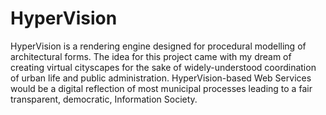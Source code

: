 # HyperVision 

HyperVision is a rendering engine designed for procedural modelling of architectural forms. The idea for this project came with my dream of creating virtual cityscapes for the sake of widely-understood coordination of urban life and public administration. HyperVision-based Web Services would be a digital reflection of most municipal processes leading to a fair transparent, democratic, Information Society.

